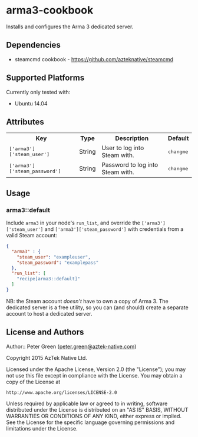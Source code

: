 # arma3-cookbook

Installs and configures the Arma 3 dedicated server.

## Dependencies

* steamcmd cookbook - https://github.com/azteknative/steamcmd

## Supported Platforms

Currently only tested with:

* Ubuntu 14.04

## Attributes

<table>
  <tr>
    <th>Key</th>
    <th>Type</th>
    <th>Description</th>
    <th>Default</th>
  </tr>
  <tr>
    <td><tt>['arma3']['steam_user']</tt></td>
    <td>String</td>
    <td>User to log into Steam with.</td>
    <td><tt>changme</tt></td>
  </tr>
  <tr>
    <td><tt>['arma3']['steam_password']</tt></td>
    <td>String</td>
    <td>Password to log into Steam with.</td>
    <td><tt>changme</tt></td>
  </tr>
</table>

## Usage

### arma3::default

Include `arma3` in your node's `run_list`, and override the
`['arma3']['steam_user']` and `['arma3']['steam_password']`
with credentials from a valid Steam account:

```json
{
  "arma3" : {
    "steam_user": "exampleuser",
    "steam_password": "examplepass"
  },
  "run_list": [
    "recipe[arma3::default]"
  ]
}
```

NB: the Steam account *doesn't* have to own a copy of Arma 3. The
dedicated server is a free utility, so you can (and should) create
a separate account to host a dedicated server.

## License and Authors

Author:: Peter Green (<peter.green@aztek-native.com>)

Copyright 2015 AzTek Native Ltd.

Licensed under the Apache License, Version 2.0 (the "License");
you may not use this file except in compliance with the License.
You may obtain a copy of the License at

    http://www.apache.org/licenses/LICENSE-2.0

Unless required by applicable law or agreed to in writing, software
distributed under the License is distributed on an "AS IS" BASIS,
WITHOUT WARRANTIES OR CONDITIONS OF ANY KIND, either express or implied.
See the License for the specific language governing permissions and
limitations under the License.

